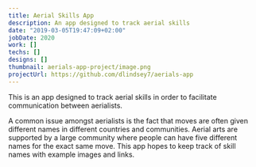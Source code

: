 ```yaml
---
title: Aerial Skills App
description: An app designed to track aerial skills
date: "2019-03-05T19:47:09+02:00"
jobDate: 2020
work: []
techs: []
designs: []
thumbnail: aerials-app-project/image.png
projectUrl: https://github.com/dlindsey7/aerials-app
---
```


This is an app designed to track aerial skills in order to facilitate communication between aerialists.

A common issue amongst aerialists is the fact that moves are often given different names in different countries and communities. Aerial arts are supported by a large community where people can have five different names for the exact same move. This app hopes to keep track of skill names with example images and links.